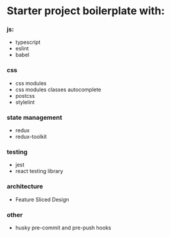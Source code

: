 # Starter project boilerplate with:

### js:

- typescript
- eslint
- babel

### css

- css modules
- css modules classes autocomplete
- postcss
- stylelint

### state management

- redux
- redux-toolkit

### testing

- jest
- react testing library

### architecture

- Feature Sliced Design

### other

- husky pre-commit and pre-push hooks
